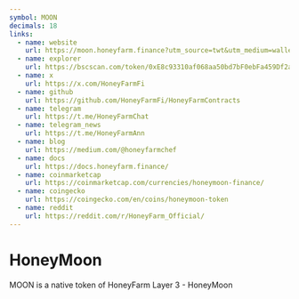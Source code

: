 ```yaml
---
symbol: MOON
decimals: 18
links:
  - name: website
    url: https://moon.honeyfarm.finance?utm_source=twt&utm_medium=wallet&utm_campaign=twt
  - name: explorer
    url: https://bscscan.com/token/0xE8c93310af068aa50bd7bF0ebFa459Df2a02ceba
  - name: x
    url: https://x.com/HoneyFarmFi
  - name: github
    url: https://github.com/HoneyFarmFi/HoneyFarmContracts
  - name: telegram
    url: https://t.me/HoneyFarmChat
  - name: telegram_news
    url: https://t.me/HoneyFarmAnn
  - name: blog
    url: https://medium.com/@honeyfarmchef
  - name: docs
    url: https://docs.honeyfarm.finance/
  - name: coinmarketcap
    url: https://coinmarketcap.com/currencies/honeymoon-finance/
  - name: coingecko
    url: https://coingecko.com/en/coins/honeymoon-token
  - name: reddit
    url: https://reddit.com/r/HoneyFarm_Official/
---
```


# HoneyMoon

MOON is a native token of HoneyFarm Layer 3 - HoneyMoon
